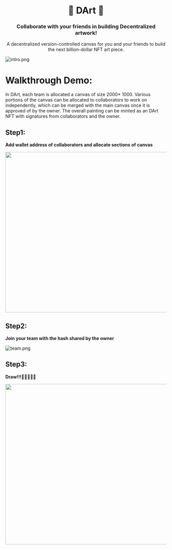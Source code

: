 <p align="center">
 <h1 align="center"> 🎨 DArt 🎯 </h1>
 <h3 align="center"> Collaborate with your friends in building Decentralized artwork! </h3>
 <p align="center"> A decentralized version-controlled canvas for you and your friends to build the next billion-dollar NFT art piece.</p>
 
![intro.png](https://i.postimg.cc/6p4ZXQH5/intro.png)

# Walkthrough Demo:

In DArt, each team is allocated a canvas of size 2000* 1000. Various portions of the canvas can be allocated to collaborators to work on independently, which can be merged with the main canvas once it is approved of by the owner. The overall painting can be minted as an DArt NFT with signatures from collaborators and the owner.

## Step1: 

**Add wallet address of collaborators and allocate sections of canvas**

<img src="https://i.postimg.cc/P5LdVpSK/ezgif-com-gif-maker.gif" height="500" width="2000">

## Step2:

**Join your team with the hash shared by the owner**

![team.png](https://i.postimg.cc/xdvDBKMG/team.png)

## Step3:

**Draw!!!**🎨🎨🎨🎨🎨

<img src="https://i.postimg.cc/1RJgLFKZ/ezgif-com-gif-maker.gif" height="500" width="2000">


